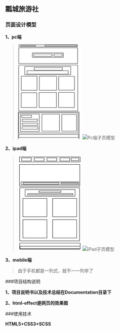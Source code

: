 ## 瓢城旅游社

### 页面设计模型

**1、pc端**
>![Pc端首页模型](https://github.com/UncleSweet/HTML5-Project/blob/master/html-model/pc/index-model.png "pc端首页模型")
>![Pc端子页模型](https://github.com/UncleSweet/HTML5-Project/blob/master/html-model/pc/others-model.png "pc端子页模型")

**2、ipad端**
>![iPad首页模型](https://github.com/UncleSweet/HTML5-Project/blob/master/html-model/ipad/index-model.png "pc端首页模型")
>![iPad子页模型](https://github.com/UncleSweet/HTML5-Project/blob/master/html-model/ipad/others-model.png "pc端子页模型")


**3、mobile端**
>由于手机都是一列式，就不一一列举了

###项目结构说明

**1、项目说明书以及技术总结在Documentation目录下**

**2、html-effect是网页的效果图**

###使用技术

**HTML5+CSS3+SCSS**


